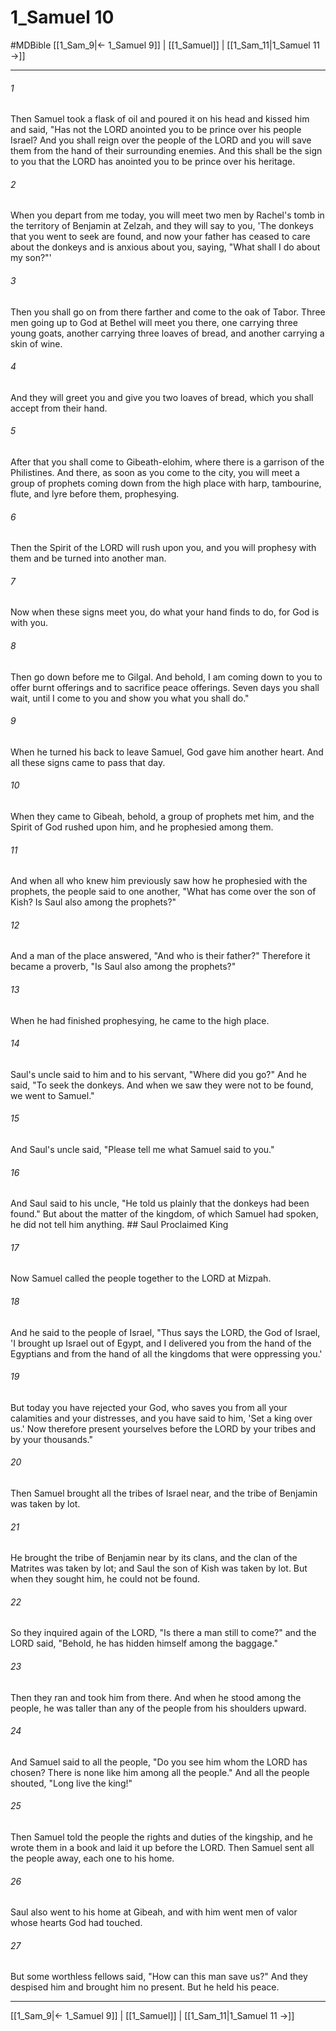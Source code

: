 # 1_Samuel 10
#MDBible
[[1_Sam_9|← 1_Samuel 9]] | [[1_Samuel]] | [[1_Sam_11|1_Samuel 11 →]]

***

###### 1 
Then Samuel took a flask of oil and poured it on his head and kissed him and said, "Has not the LORD anointed you to be prince over his people Israel? And you shall reign over the people of the LORD and you will save them from the hand of their surrounding enemies. And this shall be the sign to you that the LORD has anointed you to be prince over his heritage. 

###### 2 
When you depart from me today, you will meet two men by Rachel's tomb in the territory of Benjamin at Zelzah, and they will say to you, 'The donkeys that you went to seek are found, and now your father has ceased to care about the donkeys and is anxious about you, saying, "What shall I do about my son?"' 

###### 3 
Then you shall go on from there farther and come to the oak of Tabor. Three men going up to God at Bethel will meet you there, one carrying three young goats, another carrying three loaves of bread, and another carrying a skin of wine. 

###### 4 
And they will greet you and give you two loaves of bread, which you shall accept from their hand. 

###### 5 
After that you shall come to Gibeath-elohim, where there is a garrison of the Philistines. And there, as soon as you come to the city, you will meet a group of prophets coming down from the high place with harp, tambourine, flute, and lyre before them, prophesying. 

###### 6 
Then the Spirit of the LORD will rush upon you, and you will prophesy with them and be turned into another man. 

###### 7 
Now when these signs meet you, do what your hand finds to do, for God is with you. 

###### 8 
Then go down before me to Gilgal. And behold, I am coming down to you to offer burnt offerings and to sacrifice peace offerings. Seven days you shall wait, until I come to you and show you what you shall do." 

###### 9 
When he turned his back to leave Samuel, God gave him another heart. And all these signs came to pass that day. 

###### 10 
When they came to Gibeah, behold, a group of prophets met him, and the Spirit of God rushed upon him, and he prophesied among them. 

###### 11 
And when all who knew him previously saw how he prophesied with the prophets, the people said to one another, "What has come over the son of Kish? Is Saul also among the prophets?" 

###### 12 
And a man of the place answered, "And who is their father?" Therefore it became a proverb, "Is Saul also among the prophets?" 

###### 13 
When he had finished prophesying, he came to the high place. 

###### 14 
Saul's uncle said to him and to his servant, "Where did you go?" And he said, "To seek the donkeys. And when we saw they were not to be found, we went to Samuel." 

###### 15 
And Saul's uncle said, "Please tell me what Samuel said to you." 

###### 16 
And Saul said to his uncle, "He told us plainly that the donkeys had been found." But about the matter of the kingdom, of which Samuel had spoken, he did not tell him anything. ## Saul Proclaimed King 

###### 17 
Now Samuel called the people together to the LORD at Mizpah. 

###### 18 
And he said to the people of Israel, "Thus says the LORD, the God of Israel, 'I brought up Israel out of Egypt, and I delivered you from the hand of the Egyptians and from the hand of all the kingdoms that were oppressing you.' 

###### 19 
But today you have rejected your God, who saves you from all your calamities and your distresses, and you have said to him, 'Set a king over us.' Now therefore present yourselves before the LORD by your tribes and by your thousands." 

###### 20 
Then Samuel brought all the tribes of Israel near, and the tribe of Benjamin was taken by lot. 

###### 21 
He brought the tribe of Benjamin near by its clans, and the clan of the Matrites was taken by lot; and Saul the son of Kish was taken by lot. But when they sought him, he could not be found. 

###### 22 
So they inquired again of the LORD, "Is there a man still to come?" and the LORD said, "Behold, he has hidden himself among the baggage." 

###### 23 
Then they ran and took him from there. And when he stood among the people, he was taller than any of the people from his shoulders upward. 

###### 24 
And Samuel said to all the people, "Do you see him whom the LORD has chosen? There is none like him among all the people." And all the people shouted, "Long live the king!" 

###### 25 
Then Samuel told the people the rights and duties of the kingship, and he wrote them in a book and laid it up before the LORD. Then Samuel sent all the people away, each one to his home. 

###### 26 
Saul also went to his home at Gibeah, and with him went men of valor whose hearts God had touched. 

###### 27 
But some worthless fellows said, "How can this man save us?" And they despised him and brought him no present. But he held his peace. 

***

[[1_Sam_9|← 1_Samuel 9]] | [[1_Samuel]] | [[1_Sam_11|1_Samuel 11 →]]
